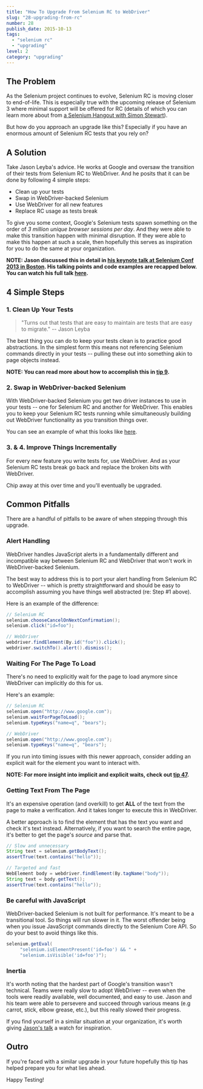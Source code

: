 ```yaml
---
title: "How To Upgrade From Selenium RC to WebDriver"
slug: "28-upgrading-from-rc"
number: 28
publish_date: 2015-10-13
tags:
  - "selenium rc"
  - "upgrading"
level: 2
category: "upgrading"
---
```


## The Problem

As the Selenium project continues to evolve, Selenium RC is moving closer to end-of-life. This is especially true with the upcoming release of Selenium 3 where minimal support will be offered for RC (details of which you can learn more about from [a Selenium Hangout with Simon Stewart](http://seleniumhq.wordpress.com/2013/10/09/selenium-hangout-2-recap/)).

But how do you approach an upgrade like this? Especially if you have an enormous amount of Selenium RC tests that you rely on?

## A Solution

Take Jason Leyba's advice. He works at Google and oversaw the transition of their tests from Selenium RC to WebDriver. And he posits that it can be done by following 4 simple steps:  

+ Clean up your tests  
+ Swap in WebDriver-backed Selenium  
+ Use WebDriver for all new features  
+ Replace RC usage as tests break  

To give you some context, Google's Selenium tests spawn something on the order of _3 million unique browser sessions per day_. And they were able to make this transition happen with minimal disruption. If they were able to make this happen at such a scale, then hopefully this serves as inspiration for you to do the same at your organization.

__NOTE: Jason discussed this in detail in [his keynote talk at Selenium Conf 2013 in Boston](http://www.youtube.com/watch?v=cSLmfegT36A). His talking points and code examples are recapped below. You can watch his full talk [here](http://www.youtube.com/watch?v=cSLmfegT36A).__

## 4 Simple Steps

### 1. Clean Up Your Tests

> "Turns out that tests that are easy to maintain are tests that are easy to migrate." -- Jason Leyba

The best thing you can do to keep your tests clean is to practice good abstractions. In the simplest form this means not referencing Selenium commands directly in your tests -- pulling these out into something akin to page objects instead.

__NOTE: You can read more about how to accomplish this in [tip 9](/tips/9-use-a-base-page-object).__

### 2. Swap in WebDriver-backed Selenium

With WebDriver-backed Selenium you get two driver instances to use in your tests -- one for Selenium RC and another for WebDriver. This enables you to keep your Selenium RC tests running while simultaneously building out WebDriver functionality as you transition things over.

You can see an example of what this looks like [here](https://github.com/SeleniumHQ/selenium/wiki/Ruby-Bindings#webdriver-backed-selenium).

### 3. & 4. Improve Things Incrementally

For every new feature you write tests for, use WebDriver. And as your Selenium RC tests break go back and replace the broken bits with WebDriver.

Chip away at this over time and you'll eventually be upgraded.

## Common Pitfalls

There are a handful of pitfalls to be aware of when stepping through this upgrade.

### Alert Handling

WebDriver handles JavaScript alerts in a fundamentally different and incompatible way between Selenium RC and WebDriver that won't work in WebDriver-backed Selenium.

The best way to address this is to port your alert handling from Selenium RC to WebDriver -- which is pretty straightforward and should be easy to accomplish assuming you have things well abstracted (re: Step #1 above).

Here is an example of the difference:

```java
// Selenium RC
selenium.chooseCancelOnNextConfirmation();
selenium.click("id=foo");

// WebDriver
webdriver.findElement(By.id("foo")).click();
webdriver.switchTo().alert().dismiss();
```

### Waiting For The Page To Load

There's no need to explicitly wait for the page to load anymore since WebDriver can implicitly do this for us.

Here's an example:

```java
// Selenium RC
selenium.open("http://www.google.com");
selenium.waitForPageToLoad();
selenium.typeKeys("name=q", "bears");

// WebDriver
selenium.open("http://www.google.com");
selenium.typeKeys("name=q", "bears");
```

If you run into timing issues with this newer approach, consider adding an explicit wait for the element you want to interact with.

__NOTE: For more insight into implicit and explicit waits, check out [tip 47](/tips/47-waiting).__

### Getting Text From The Page

It's an expensive operation (and overkill) to get __ALL__ of the text from the page to make a verification. And it takes longer to execute this in WebDriver.

A better approach is to find the element that has the text you want and check it's text instead. Alternatively, if you want to search the entire page, it's better to get the page's _source_ and parse that.

```java
// Slow and unnecessary
String text = selenium.getBodyText();
assertTrue(text.contains("hello"));

// Targeted and fast
WebElement body = webdriver.findElement(By.tagName("body"));
String text = body.getText();
assertTrue(text.contains("hello"));
```

### Be careful with JavaScript

WebDriver-backed Selenium is not built for performance. It's meant to be a transitional tool. So things will run slower in it. The worst offender being when you issue JavaScript commands directly to the Selenium Core API. So do your best to avoid things like this.

```java
selenium.getEval(
     "selenium.isElementPresent('id=foo') && " +
     "selenium.isVisible('id=foo')");
```

### Inertia

It's worth noting that the hardest part of Google's transition wasn't technical. Teams were really slow to adopt WebDriver -- even when the tools were readily available, well documented, and easy to use. Jason and his team were able to persevere and succeed through various means (e.g carrot, stick, elbow grease, etc.), but this really slowed their progress.

If you find yourself in a similar situation at your organization, it's worth giving [Jason's talk](http://www.youtube.com/watch?v=cSLmfegT36A) a watch for inspiration.


## Outro

If you're faced with a similar upgrade in your future hopefully this tip has helped prepare you for what lies ahead.

Happy Testing!
